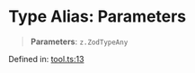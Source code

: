 # Type Alias: Parameters

> **Parameters**: `z.ZodTypeAny`

Defined in: [tool.ts:13](https://github.com/GeoDaCenter/openassistant/blob/0a6a7e7306d75a25dc968b3117f04cb7bd613bec/packages/utils/src/tool.ts#L13)
